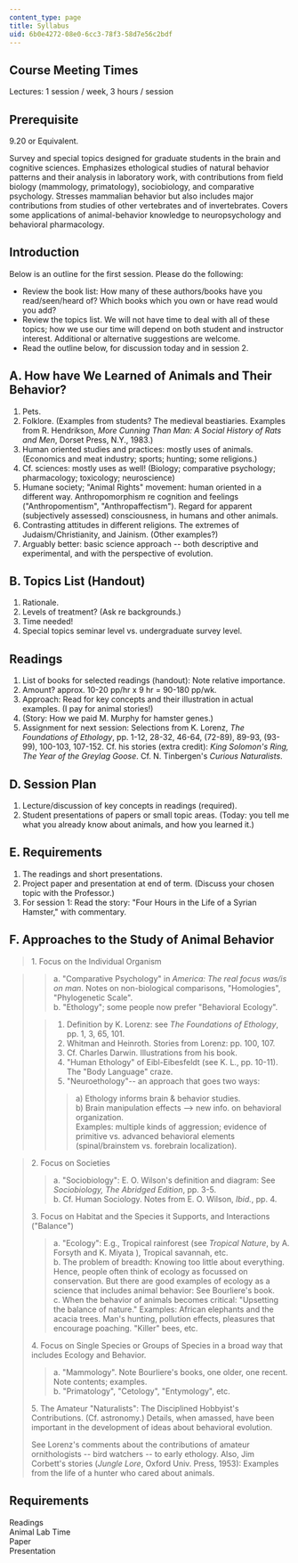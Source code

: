 ```yaml
---
content_type: page
title: Syllabus
uid: 6b0e4272-08e0-6cc3-78f3-58d7e56c2bdf
---
```


Course Meeting Times
--------------------

Lectures: 1 session / week, 3 hours / session

Prerequisite
------------

9.20 or Equivalent.

Survey and special topics designed for graduate students in the brain and cognitive sciences. Emphasizes ethological studies of natural behavior patterns and their analysis in laboratory work, with contributions from field biology (mammology, primatology), sociobiology, and comparative psychology. Stresses mammalian behavior but also includes major contributions from studies of other vertebrates and of invertebrates. Covers some applications of animal-behavior knowledge to neuropsychology and behavioral pharmacology.

Introduction
------------

Below is an outline for the first session. Please do the following:

*   Review the book list: How many of these authors/books have you read/seen/heard of? Which books which you own or have read would you add?
*   Review the topics list. We will not have time to deal with all of these topics; how we use our time will depend on both student and instructor interest. Additional or alternative suggestions are welcome.
*   Read the outline below, for discussion today and in session 2.

A. How have We Learned of Animals and Their Behavior?
-----------------------------------------------------

1.  Pets.
2.  Folklore. (Examples from students? The medieval beastiaries. Examples from R. Hendrikson, _More Cunning Than Man: A Social History of Rats and Men_, Dorset Press, N.Y., 1983.)
3.  Human oriented studies and practices: mostly uses of animals. (Economics and meat industry; sports; hunting; some religions.)
4.  Cf. sciences: mostly uses as well! (Biology; comparative psychology; pharmacology; toxicology; neuroscience)
5.  Humane society; "Animal Rights" movement: human oriented in a different way. Anthropomorphism re cognition and feelings ("Anthropomentism", "Anthropaffectism"). Regard for apparent (subjectively assessed) consciousness, in humans and other animals.
6.  Contrasting attitudes in different religions. The extremes of Judaism/Christianity, and Jainism. (Other examples?)
7.  Arguably better: basic science approach -- both descriptive and experimental, and with the perspective of evolution.

B. Topics List (Handout)
------------------------

1.  Rationale.
2.  Levels of treatment? (Ask re backgrounds.)
3.  Time needed!
4.  Special topics seminar level vs. undergraduate survey level.

Readings
--------

1.  List of books for selected readings (handout): Note relative importance.
2.  Amount? approx. 10-20 pp/hr x 9 hr = 90-180 pp/wk.
3.  Approach: Read for key concepts and their illustration in actual examples. (I pay for animal stories!)
4.  (Story: How we paid M. Murphy for hamster genes.)
5.  Assignment for next session: Selections from K. Lorenz, _The Foundations of Ethology_, pp. 1-12, 28-32, 46-64, (72-89), 89-93, (93-99), 100-103, 107-152. Cf. his stories (extra credit): _King Solomon's Ring, The Year of the Greylag Goose_. Cf. N. Tinbergen's _Curious Naturalists_.

D. Session Plan
---------------

1.  Lecture/discussion of key concepts in readings (required).
2.  Student presentations of papers or small topic areas. (Today: you tell me what you already know about animals, and how you learned it.)

E. Requirements
---------------

1.  The readings and short presentations.
2.  Project paper and presentation at end of term. (Discuss your chosen topic with the Professor.)
3.  For session 1: Read the story: "Four Hours in the Life of a Syrian Hamster," with commentary.

F. Approaches to the Study of Animal Behavior
---------------------------------------------

> 1\. Focus on the Individual Organism

> > a. "Comparative Psychology" in _America: The real focus was/is on man_. Notes on non-biological comparisons, "Homologies", "Phylogenetic Scale".  
> > b. "Ethology"; some people now prefer "Behavioral Ecology".
> 
> > 1.  Definition by K. Lorenz: see _The Foundations of Ethology_, pp. 1, 3, 65, 101.
> > 2.  Whitman and Heinroth. Stories from Lorenz: pp. 100, 107.
> > 3.  Cf. Charles Darwin. Illustrations from his book.
> > 4.  "Human Ethology" of Eibl-Eibesfeldt (see K. L., pp. 10-11). The "Body Language" craze.
> > 5.  "Neuroethology"-- an approach that goes two ways:
> > 
> > > a) Ethology informs brain & behavior studies.  
> > > b) Brain manipulation effects --> new info. on behavioral organization.  
> > > Examples: multiple kinds of aggression; evidence of primitive vs. advanced behavioral elements (spinal/brainstem vs. forebrain localization).

> 2. Focus on Societies
> 
> > a. "Sociobiology": E. O. Wilson's definition and diagram: See _Sociobiology, The Abridged Edition_, pp. 3-5.  
> > b. Cf. Human Sociology. Notes from E. O. Wilson, _Ibid._, pp. 4.
> 
> 3. Focus on Habitat and the Species it Supports, and Interactions ("Balance")
> 
> > a. "Ecology": E.g., Tropical rainforest (see _Tropical Nature_, by A. Forsyth and K. Miyata ), Tropical savannah, etc.  
> > b. The problem of breadth: Knowing too little about everything. Hence, people often think of ecology as focussed on conservation. But there are good examples of ecology as a science that includes animal behavior: See Bourliere's book.  
> > c. When the behavior of animals becomes critical: "Upsetting the balance of nature." Examples: African elephants and the acacia trees. Man's hunting, pollution effects, pleasures that encourage poaching. "Killer" bees, etc.
> 
> 4. Focus on Single Species or Groups of Species in a broad way that includes Ecology and Behavior.
> 
> > a. "Mammology". Note Bourliere's books, one older, one recent. Note contents; examples.  
> > b. "Primatology", "Cetology", "Entymology", etc.
> 
> 5. The Amateur "Naturalists": The Disciplined Hobbyist's Contributions. (Cf. astronomy.) Details, when amassed, have been important in the development of ideas about behavioral evolution.
> 
> See Lorenz's comments about the contributions of amateur ornithologists -- bird watchers -- to early ethology. Also, Jim Corbett's stories (_Jungle Lore_, Oxford Univ. Press, 1953): Examples from the life of a hunter who cared about animals.

Requirements
------------

Readings  
Animal Lab Time  
Paper  
Presentation